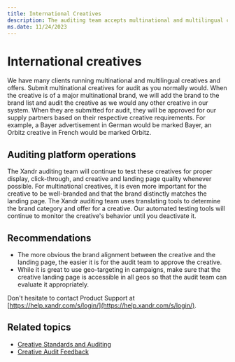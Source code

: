 ```yaml
---
title: International Creatives
description: The auditing team accepts multinational and multilingual creatives and adds them to the brand list if they are of a major multinational brand.
ms.date: 11/24/2023
---
```


# International creatives

We have many clients running multinational and multilingual creatives and offers. Submit multinational creatives for audit as you normally would. When the creative is of a major multinational brand, we will add the brand to the brand list and audit the creative as we would any other creative in our system. When they are submitted for audit, they will be approved for our supply partners based on their respective creative requirements. For example, a Bayer advertisement in German would be marked Bayer, an Orbitz creative in French would be marked Orbitz.

## Auditing platform operations

The Xandr auditing team will continue to test these creatives for proper display, click-through, and creative and landing page quality whenever possible. For multinational creatives, it is even more important for the creative to be well-branded and that the brand distinctly matches the landing page. The Xandr auditing team uses translating tools to determine the brand category and offer for a creative. Our automated testing tools will continue to monitor the creative's behavior until you deactivate it.

## Recommendations

- The more obvious the brand alignment between the creative and the landing page, the easier it is for the audit team to approve the creative.
- While it is great to use geo-targeting in campaigns, make sure that the creative landing page is accessible in all geos so that the audit team can evaluate it appropriately.

Don't hesitate to contact Product Support at [https://help.xandr.com/s/login/](https://help.xandr.com/s/login/).

## Related topics

- [Creative Standards and Auditing](./creative-standards-and-auditing.md)
- [Creative Audit Feedback](./creative-audit-feedback.md)

